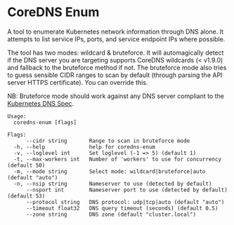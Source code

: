 # CoreDNS Enum

A tool to enumerate Kubernetes network information through DNS alone. It attempts to list service IPs, ports, and service endpoint IPs where possible.

The tool has two modes: wildcard & bruteforce. It will automagically detect if the DNS server you are targeting supports CoreDNS wildcards (< v1.9.0) and fallback to the bruteforce method if not. The bruteforce mode also tries to guess sensible CIDR ranges to scan by default (through parsing the API server HTTPS certificate). You can override this.

NB: Bruteforce mode should work against any DNS server compliant to the [Kubernetes DNS Spec](https://github.com/kubernetes/dns/blob/master/docs/specification.md).


```
Usage:
  coredns-enum [flags]

Flags:
      --cidr string       Range to scan in bruteforce mode
  -h, --help              help for coredns-enum
  -v, --loglevel int      Set loglevel (-1 => 5) (default 1)
  -t, --max-workers int   Number of 'workers' to use for concurrency (default 50)
  -m, --mode string       Select mode: wildcard|bruteforce|auto (default "auto")
  -n, --nsip string       Nameserver to use (detected by default)
      --nsport int        Nameserver port to use (detected by default) (default 53)
      --protocol string   DNS protocol: udp|tcp|auto (default "auto")
      --timeout float32   DNS query timeout (seconds) (default 0.5)
      --zone string       DNS zone (default "cluster.local")
```
